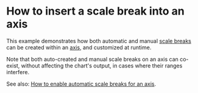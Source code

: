 # How to insert a scale break into an axis


<p>This example demonstrates how both automatic and manual <a href="http://www.devexpress.com/Help/Content.aspx?help=XtraCharts&document=CustomDocument6232.htm">scale breaks</a> can be created within an <a href="http://www.devexpress.com/Help/Content.aspx?help=XtraCharts&document=CustomDocument6016.htm">axis</a>, and customized at runtime.</p><p>Note that both auto-created and manual scale breaks on an axis can co-exist, without affecting the chart's output, in cases where their ranges interfere.</p><p>See also: <a href="https://www.devexpress.com/Support/Center/p/E1621">How to enable automatic scale breaks for an axis</a>.</p>

<br/>


